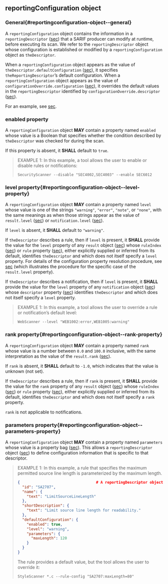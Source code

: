 ## reportingConfiguration object

### General{#reportingconfiguration-object--general}

A `reportingConfiguration` object contains the information in a `reportingDescriptor` ([sec](#reportingdescriptor-object)) that a SARIF producer can modify at runtime, before executing its scan. We refer to the `reportingDescriptor` object whose configuration is established or modified by a `reportingConfiguration` object as `theDescriptor`.

When a `reportingConfiguration` object appears as the value of `theDescriptor.defaultConfiguration` ([sec](#defaultconfiguration-property)), it specifies `theReportingDescriptor`’s default configuration. When a `reportingConfiguration` object appears as the value of `configurationOverride.configuration` ([sec](#configuration-property)), it overrides the default values in the `reportingDescriptor` identified by `configurationOverride.descriptor` ([sec](#configurationoverride-object--descriptor-property)).

For an example, see [sec](#reportingconfiguration-object--parameters-property).

### enabled property

A `reportingConfiguration` object **MAY** contain a property named `enabled` whose value is a Boolean that specifies whether the condition described by `theDescriptor` was checked for during the scan.

If this property is absent, it **SHALL** default to `true`.

> EXAMPLE 1: In this example, a tool allows the user to enable or disable rules or notifications:
>
>     SecurityScanner --disable "SEC4002,SEC4003" --enable SEC6012

### level property{#reportingconfiguration-object--level-property}

A `reportingConfiguration` object **MAY** contain a property named `level` whose value is one of the strings `"warning"`, `"error"`, `"note"`, or `"none"`, with the same meanings as when those strings appear as the value of `result.level` ([sec](#result-object--level-property)) or `notification.level` ([sec](#notification-object--level-property)).

If `level` is absent, it **SHALL** default to `"warning"`.

If `theDescriptor` describes a rule, then if `level` is present, it **SHALL** provide the value for the `level` property of any `result` object ([sec](#result-object)) whose `ruleIndex` ([sec](#ruleindex-property)) or `rule` property ([sec](#rule-property)), either explicitly supplied or inferred from its default, identifies `theDescriptor` and which does not itself specify a `level` property. For details of the configuration property resolution procedure, see [sec](#result-object--level-property) (which illustrates the procedure for the specific case of the `result.level` property).

If `theDescriptor` describes a notification, then if `level` is present, it **SHALL** provide the value for the `level` property of any `notification` object ([sec](#notification-object)) whose `descriptor` property ([sec](#notification-object--descriptor-property)) identifies `theDescriptor` and which does not itself specify a `level` property.

> EXAMPLE 1: In this example, a tool allows the user to override a rule or notification’s default level:
>
>     WebScanner --level "WEB1002:error,WEB1005:warning"

### rank property{#reportingconfiguration-object--rank-property}

A `reportingConfiguration` object **MAY** contain a property named `rank` whose value is a number between `0.0` and `100.0` inclusive, with the same interpretation as the value of the `result.rank` ([sec](#result-object--rank-property)).

If `rank` is absent, it **SHALL** default to `-1.0`, which indicates that the value is unknown (not set).

If `theDescriptor` describes a rule, then if `rank` is present, it **SHALL** provide the value for the `rank` property of any `result` object ([sec](#result-object)) whose `ruleIndex` ([sec](#ruleindex-property)) or `rule` property ([sec](#rule-property)), either explicitly supplied or inferred from its default, identifies `theDescriptor` and which does not itself specify a `rank` property.

`rank` is not applicable to notifications.

### parameters property{#reportingconfiguration-object--parameters-property}

A `reportingConfiguration` object **MAY** contain a property named `parameters` whose value is a property bag ([sec](#property-bags)). This allows a `reportingDescriptor` object ([sec](#reportingdescriptor-object)) to define configuration information that is specific to that descriptor.

> EXAMPLE 1: In this example, a rule that specifies the maximum permitted source line length is parameterized by the maximum length.
>
> ```json
> {                                  # A reportingDescriptor object ((#reportingdescriptor-object)).
>   "id": "SA2707",
>   "name": {
>     "text": "LimitSourceLineLength"
>   },
>   "shortDescription": {
>     "text": "Limit source line length for readability."
>   },
>   "defaultConfiguration": {
>     "enabled": true,
>     "level": "warning",
>     "parameters": {
>       "maxLength": 120
>     }
>   }
> }
> ```
>
> The rule provides a default value, but the tool allows the user to override it:
>
>     StyleScanner *.c --rule-config "SA2707:maxLength=80"

